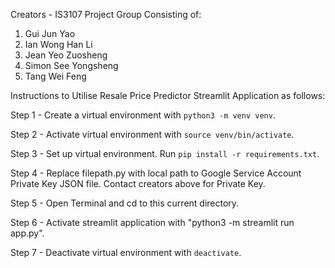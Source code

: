 Creators -  IS3107 Project Group Consisting of:
1) Gui Jun Yao
2) Ian Wong Han Li
3) Jean Yeo Zuosheng
4) Simon See Yongsheng
5) Tang Wei Feng


Instructions to Utilise Resale Price Predictor Streamlit Application as follows:

Step 1 - Create a virtual environment with `python3 -m venv venv`.

Step 2 - Activate virtual environment with `source venv/bin/activate`.

Step 3 - Set up virtual environment. Run `pip install -r requirements.txt`.

Step 4 - Replace filepath.py with local path to Google Service Account Private Key JSON file. Contact creators above for Private Key.

Step 5 - Open Terminal and cd to this current directory.

Step 6 - Activate streamlit application with "python3 -m streamlit run app.py".

Step 7 - Deactivate virtual environment with `deactivate`.
